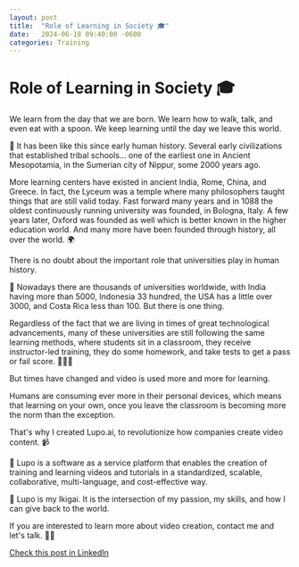 ```yaml
---
layout: post
title:  "Role of Learning in Society 🎓"
date:   2024-06-18 09:40:00 -0600
categories: Training
---
```


# Role of Learning in Society 🎓

We learn from the day that we are born. We learn how to walk, talk, and even eat with a spoon. We keep learning until the day we leave this world.

📖 It has been like this since early human history. Several early civilizations that established tribal schools... one of the earliest one in Ancient Mesopotamia, in the Sumerian city of Nippur, some 2000 years ago.

More learning centers have existed in ancient India, Rome, China, and Greece. In fact, the Lyceum was a temple where many philosophers taught things that are still valid today. Fast forward many years and in 1088 the oldest continuously running university was founded, in Bologna, Italy. A few years later, Oxford was founded as well which is better known in the higher education world. And many more have been founded through history, all over the world. 🌍

There is no doubt about the important role that universities play in human history.

🌟 Nowadays there are thousands of universities worldwide, with India having more than 5000, Indonesia 33 hundred, the USA has a little over 3000, and Costa Rica less than 100. But there is one thing.

Regardless of the fact that we are living in times of great technological advancements, many of these universities are still following the same learning methods, where students sit in a classroom, they receive instructor-led training, they do some homework, and take tests to get a pass or fail score. 👨🏻‍🏫

But times have changed and video is used more and more for learning.

Humans are consuming ever more in their personal devices, which means that learning on your own, once you leave the classroom is becoming more the norm than the exception.

That's why I created Lupo.ai, to revolutionize how companies create video content. 📹

🎯 Lupo is a software as a service platform that enables the creation of training and learning videos and tutorials in a standardized, scalable, collaborative, multi-language, and cost-effective way.

🎯 Lupo is my Ikigai. It is the intersection of my passion, my skills, and how I can give back to the world.

If you are interested to learn more about video creation, contact me and let's talk. 👌🏻

[Check this post in LinkedIn](https://www.linkedin.com/posts/xmorera_lupoai-video-learninganddevelopment-activity-7208825959326597121-nhnf?utm_source=share&utm_medium=member_desktop)